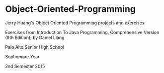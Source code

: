 # Object-Oriented-Programming

Jerry Huang's Object Oriented Programming projects and exercises.

Exercises from Introduction To Java Programming, Comprehensive Version (9th Edition); by Daniel Liang

Palo Alto Senior High School

Sophomore Year

2nd Semester 2015
